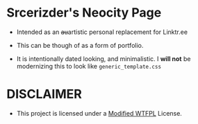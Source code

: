 # Srcerizder's Neocity Page 

- Intended as an ~~au~~artistic personal replacement for Linktr.ee

- This can be though of as a form of portfolio.

- It is intentionally dated looking, and minimalistic. I **will not** be modernizing this to look like `generic_template.css`

# DISCLAIMER

- This project is licensed under a [Modified WTFPL](LICENSE.txt) License.
